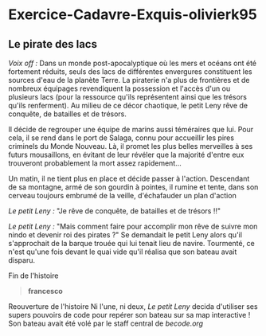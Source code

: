 # **Exercice-Cadavre-Exquis-olivierk95**

## **Le pirate des lacs**

*Voix off :* Dans un monde post-apocalyptique où les mers et océans ont été fortement réduits, seuls des lacs de différentes envergures constituent les sources d'eau de la planète Terre. La piraterie n'a plus de frontières et de nombreux équipages revendiquent la possession et l'accès d'un ou plusieurs lacs (pour la ressource qu'ils représentent ainsi que les trésors qu'ils renferment). Au milieu de ce décor chaotique, le petit Leny rêve de conquête, de batailles et de trésors.  

Il décide de regrouper une équipe de marins aussi téméraires que lui.
Pour cela, il se rend dans le port de Salaga, connu pour accueillir les pires criminels du Monde Nouveau.
Là, il promet les plus belles merveilles à ses futurs mousaillons, en évitant de leur révéler que la majorité d'entre eux trouveront probablement la mort assez rapidement...


Un matin, il ne tient plus en place  et décide passer à l'action.
Descendant de sa montagne, armé de son gourdin à pointes, il rumine et tente, dans son cerveau toujours embrumé de la veille, d'échafauder un plan d'action  

*Le petit Leny :* "Je rêve de conquête, de batailles et de trésors !!"  

*Le petit Leny :* "Mais comment faire pour accomplir mon rêve de suivre mon nindo et devenir roi des pirates ?"
Se demandait le petit Leny alors qu'il s'approchait de la barque trouée qui lui tenait lieu de navire.
Tourmenté, ce n'est qu'une fois devant le quai vide qu'il réalisa que son bateau avait disparu.

Fin de l'histoire
> __francesco__

Reouverture de l'histoire
Ni l'une, ni deux, *Le petit Leny* decida d'utiliser ses supers pouvoirs de code pour repérer son bateau sur sa map interactive ! Son bateau avait été volé par le staff central de *becode.org*

